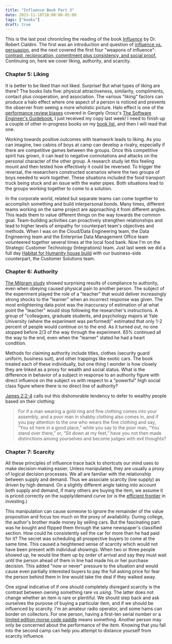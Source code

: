 ```yaml
---
title: "Influence Book Part 3"
date: 2023-11-18T18:00:00-05:00
tags: ["books"]
draft: true
---
```


This is the last post chronicling the reading of the book [_Influence_](https://www.influenceatwork.com/) by Dr. Robert Cialdini. The first was an introduction and question of [influence vs. persuasion](https://blog.danieladamstech.com/2023/influence-or-persuasion/), and the next covered the first four "weapons of influence": [contrast, reciprocation, commitment plus consistency, and social proof.](https://blog.danieladamstech.com/2023/influence-book-part-2/) Continuing on, here we cover liking, authority, and scarcity.

### Chapter 5: Liking

It is better to be liked than not liked. Surprise! But what types of liking are there? The books lists five: physical attractiveness, similarity, compliments, contact plus cooperation, and association. The various "liking" factors can produce a halo effect where one aspect of a person is noticed and prevents the observer from seeing a more wholistic picture. Halo effect is one of the [performance review biases](https://blog.pragmaticengineer.com/performance-review-biases/) covered in Gergely Orosz's [The Software Engineer's Guidebook.](https://www.engguidebook.com/) I just received my copy last week! I need to finish up a couple of other in-progress books on my [book list,](https://blog.danieladamstech.com/book-list/) and then I will read that one.

Working towards positive outcomes with teamwork leads to liking. As you can imagine, two cabins of boys at camp can develop a rivalry, especially if there are competitive games between the groups. Once this competitive spirit has grown, it can lead to negative connotations and attacks on the personal character of the other group. A research study let this feeling mount and then tested how effectively it could be reversed. To trigger the reversal, the researchers constructed scenarios where the two groups of boys needed to work together. These situations included the food transport truck being stuck and an issue with the water pipes. Both situations lead to the groups working together to come to a solution.

In the corporate world, related but separate teams can come together to accomplish something and build interpersonal bonds. Many times, different teams working on the same project are approaching it from different angles. This leads them to value different things on the way towards the common goal. Team-building activities can proactively strengthen relationships and lead to higher levels of empathy for counterpart team's objectives and methods. When I was on the Cloud/Data Engineering team, the Data Engineering team and the Enterprise Data Management Office team volunteered together several times at the local food bank. Now I'm on the Strategic Customer Technology (Integrations) team. Just last week we did a full day [Habitat for Humanity house build](https://www.linkedin.com/feed/update/urn:li:activity:7128544886449983488/) with our business-side counterpart, the Customer Solutions team.

### Chapter 6: Authority

[The Milgram study](https://en.wikipedia.org/wiki/Milgram_experiment) showed surprising results of compliance to authority, even when obeying caused physical pain to another person. The subject of the experiment played the role of a "teacher" that would deliver increasingly strong shocks to the "learner" when an incorrect response was given. The most enlightening data point was the inaccuracy of estimation of at what point the "teacher" would stop following the researcher's instructions. A group of "colleagues, graduate students, and psychology majors at Yale University (where the experiment was performed)" estimated that only 1-2 percent of people would continue on to the end. As it turned out, no one stopped before 2/3 of the way through the experiment. 65% continued all the way to the end, even when the "learner" stated he had a heart condition.

Methods for claiming authority include titles, clothes (security guard uniform, business suit), and other trappings like exotic cars. The book treated each of these individually, but one thing I wonder is how closely they are linked as a proxy for wealth and social status. What is the difference in behavior of a subject in response to an authority figure with direct influence on the subject vs with respect to a "powerful" high social class figure where there is no direct line of authority?

[James 2:2-4](https://www.bible.com/bible/59/JAS.2.ESV) calls out this dishonorable tendency to defer to wealthy people based on their clothing:

> For if a man wearing a gold ring and fine clothing comes into your assembly, and a poor man in shabby clothing also comes in, and if you pay attention to the one who wears the fine clothing and say, “You sit here in a good place,” while you say to the poor man, “You stand over there,” or, “Sit down at my feet,” have you not then made distinctions among yourselves and become judges with evil thoughts?

### Chapter 7: Scarcity

All these principles of influence trace back to shortcuts our mind uses to make decision-making easier. Unless manipulated, they are usually a proxy of logical decision processes. We all are familiar with the relationship between supply and demand. Thus we associate scarcity (low supply) as driven by high demand. On a slightly different angle taking into account both supply and demand, if many others are buying the item, we assume it is priced correctly on the supply/demand curve (or is the [efficient frontier](https://en.wikipedia.org/wiki/Efficient_frontier) in investing.)

This manipulation can cause someone to ignore the remainder of the value proposition and focus too much on the proxy of availability. During college, the author's brother made money by selling cars. But the fascinating part was he bought and flipped them through the same newspaper's classified section. How could he consistently sell the car for more than he had paid for it? The secret was scheduling all prospective buyers to come at the same time. This caused a heightened sense of scarcity which would not have been present with individual showings. When two or three people showed up, he would line them up by order of arrival and say they must wait until the person ahead of them in line had made his or her purchase decision. This added "now or never" pressure to the situation and would cause even partially interested buyers to pay the full asking price for fear the person behind them in line would take the deal if they walked away.

One signal indicative of if one should completely disregard scarcity is the contrast between _owning_ something rare vs _using_. The latter does not change whether an item is rare or plentiful. We should step back and ask ourselves the purpose of buying a particular item, and if we should be influenced by scarcity. I'm an amateur radio operator, and some hams can border on collectors. For one person, having a first-ten serial number or a [limited edition morse code paddle](https://www.i2rtf.com/eclipse-2016.html) means something. Another person may only be concerned about the performance of the item. Knowing that you fall into the second camp can help you attempt to distance yourself from scarcity influence.
